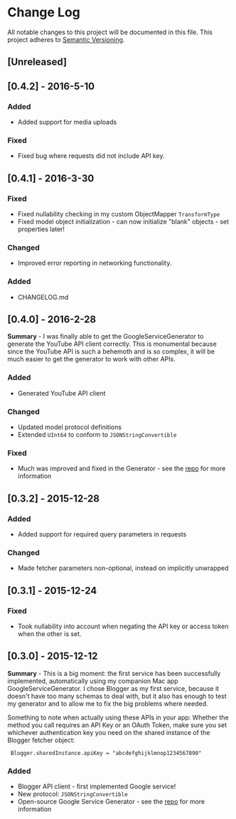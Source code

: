 # Change Log
All notable changes to this project will be documented in this file.
This project adheres to [Semantic Versioning](http://semver.org/).

## [Unreleased]

## [0.4.2] - 2016-5-10

### Added
- Added support for media uploads

### Fixed
- Fixed bug where requests did not include API key.

## [0.4.1] - 2016-3-30

### Fixed
- Fixed nullability checking in my custom ObjectMapper `TransformType`
- Fixed model object initialization - can now initialize "blank" objects - set properties later!

### Changed
- Improved error reporting in networking functionality.

### Added
- CHANGELOG.md


## [0.4.0] - 2016-2-28

**Summary** - I was finally able to get the GoogleServiceGenerator to generate the YouTube API client correctly. This is monumental because since the YouTube API is such a behemoth and is so complex, it will be much easier to get the generator to work with other APIs.

### Added
- Generated YouTube API client

### Changed
- Updated model protocol definitions
- Extended `UInt64` to conform to `JSONStringConvertible`

### Fixed
- Much was improved and fixed in the Generator - see the [repo](https://github.com/mattwyskiel/GoogleServiceGenerator) for more information

## [0.3.2] - 2015-12-28

### Added
- Added support for required query parameters in requests

### Changed
- Made fetcher parameters non-optional, instead on implicitly unwrapped

## [0.3.1] - 2015-12-24

### Fixed
- Took nullability into account when negating the API key or access token when the other is set.

## [0.3.0] - 2015-12-12

**Summary** - This is a big moment: the first service has been successfully implemented, automatically using my companion Mac app GoogleServiceGenerator. I chose Blogger as my first service, because it doesn't have too many schemas to deal with, but it also has enough to test my generator and to allow me to fix the big problems where needed.

Something to note when actually using these APIs in your app: Whether the method you call requires an API Key or an OAuth Token, make sure you set whichever authentication key you need on the shared instance of the Blogger fetcher object:

     Blogger.sharedInstance.apiKey = "abcdefghijklmnop1234567890"

### Added
- Blogger API client - first implemented Google service!
- New protocol: `JSONStringConvertible`
- Open-source Google Service Generator - see the [repo](https://github.com/mattwyskiel/GoogleServiceGenerator) for more information
